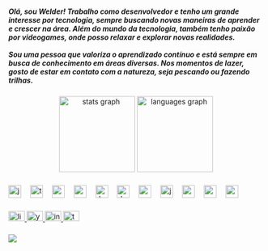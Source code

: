 <h5 align="left">Olá, sou Welder! Trabalho como desenvolvedor e tenho um grande interesse por tecnologia, sempre buscando novas maneiras de aprender e crescer na área. Além do mundo da tecnologia, também tenho paixão por videogames, onde posso relaxar e explorar novas realidades.<br><br>Sou uma pessoa que valoriza o aprendizado contínuo e está sempre em busca de conhecimento em áreas diversas. Nos momentos de lazer, gosto de estar em contato com a natureza, seja pescando ou fazendo trilhas.</h5>

###

<div align="center">
  <img src="https://github-readme-stats.vercel.app/api?username=welderfox&hide_title=false&hide_rank=false&show_icons=true&include_all_commits=true&count_private=true&disable_animations=false&theme=dracula&locale=en&hide_border=false&order=1" height="150" alt="stats graph"  />
  <img src="https://github-readme-stats.vercel.app/api/top-langs?username=welderfox&locale=en&hide_title=false&layout=compact&card_width=320&langs_count=5&theme=dracula&hide_border=false&order=2" height="150" alt="languages graph"  />
</div>

###

<div align="left">
  <img src="https://cdn.jsdelivr.net/gh/devicons/devicon/icons/javascript/javascript-original.svg" height="25" alt="javascript logo"  />
  <img width="10" />
  <img src="https://cdn.jsdelivr.net/gh/devicons/devicon/icons/typescript/typescript-original.svg" height="25" alt="typescript logo"  />
  <img width="10" />
  <img src="https://cdn.jsdelivr.net/gh/devicons/devicon/icons/react/react-original.svg" height="25" alt="react logo"  />
  <img width="10" />
  <img src="https://cdn.jsdelivr.net/gh/devicons/devicon/icons/csharp/csharp-original.svg" height="25" alt="csharp logo"  />
  <img width="10" />
  <img src="https://cdn.jsdelivr.net/gh/devicons/devicon/icons/dotnetcore/dotnetcore-original.svg" height="25" alt="dotnetcore logo"  />
  <img width="10" />
  <img src="https://cdn.jsdelivr.net/gh/devicons/devicon/icons/dot-net/dot-net-original.svg" height="25" alt="dot-net logo"  />
  <img width="10" />
  <img src="https://cdn.jsdelivr.net/gh/devicons/devicon/icons/oracle/oracle-original.svg" height="25" alt="oracle logo"  />
  <img width="10" />
  <img src="https://cdn.jsdelivr.net/gh/devicons/devicon/icons/java/java-original.svg" height="25" alt="java logo"  />
  <img width="10" />
  <img src="https://cdn.jsdelivr.net/gh/devicons/devicon/icons/mongodb/mongodb-original.svg" height="25" alt="mongodb logo"  />
  <img width="10" />
  <img src="https://cdn.jsdelivr.net/gh/devicons/devicon/icons/mysql/mysql-original.svg" height="25" alt="mysql logo"  />
  <img width="10" />
  <img src="https://cdn.jsdelivr.net/gh/devicons/devicon/icons/postgresql/postgresql-original.svg" height="25" alt="postgresql logo"  />
</div>

###

<div align="left">
  <a href="https://www.linkedin.com/in/welder-junio-3558161b8/" target="_blank">
    <img src="https://raw.githubusercontent.com/maurodesouza/profile-readme-generator/master/src/assets/icons/social/linkedin/default.svg" width="32" height="20" alt="linkedin logo"  />
  </a>
  <a href="https://www.youtube.com/@Soldado-665" target="_blank">
    <img src="https://raw.githubusercontent.com/maurodesouza/profile-readme-generator/master/src/assets/icons/social/youtube/default.svg" width="32" height="20" alt="youtube logo"  />
  </a>
  <a href="https://www.instagram.com/welder.junio" target="_blank">
    <img src="https://raw.githubusercontent.com/maurodesouza/profile-readme-generator/master/src/assets/icons/social/instagram/default.svg" width="32" height="20" alt="instagram logo"  />
  </a>
  <a href="https://www.twitch.tv/welderfox" target="_blank">
    <img src="https://raw.githubusercontent.com/maurodesouza/profile-readme-generator/master/src/assets/icons/social/twitch/default.svg" width="32" height="20" alt="twitch logo"  />
  </a>
</div>

###

<div align="left">
  <img src="https://visitor-badge.laobi.icu/badge?page_id=welderfox.welderfox&left_color=black&right_color=blue"  />
</div>

###
